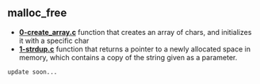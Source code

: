 ## malloc\_free

- **[0-create_array.c](https://github.com/vlldnt/holbertonschool-low_level_programming/blob/main/malloc_free/0-create_array.c)** function that creates an array of chars, and initializes it with a specific char
- **[1-strdup.c](https://github.com/vlldnt/holbertonschool-low_level_programming/blob/main/malloc_free/1-strdup.c)** function that returns a pointer to a newly allocated space in memory, which contains a copy of the string given as a parameter.

`update soon...`
